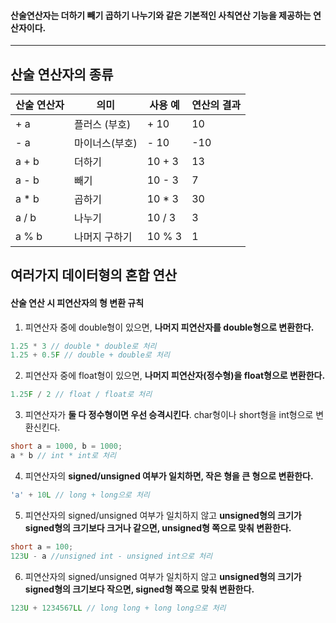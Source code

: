 #### 산술연산자는 더하기 빼기 곱하기 나누기와 같은 기본적인 사칙연산 기능을 제공하는 연산자이다. ####

____
## 산술 연산자의 종류 ##

| 산술 연산자 | 의미       | 사용 예   | 연산의 결과 |
| ------ | -------- | ------ | ------ |
| + a    | 플러스 (부호) | + 10   | 10     |
| - a    | 마이너스(부호) | - 10   | -10    |
| a + b  | 더하기      | 10 + 3 | 13     |
| a - b  | 빼기       | 10 - 3 | 7      |
| a * b  | 곱하기      | 10 * 3 | 30     |
| a / b  | 나누기      | 10 / 3 | 3      |
| a % b  | 나머지 구하기  | 10 % 3 | 1      |

## 여러가지 데이터형의 혼합 연산 ##
#### 산술 연산 시 피연산자의 형 변환 규칙 ####

1. 피연산자 중에 double형이 있으면, **나머지 피연산자를 double형으로 변환한다.**
```c
1.25 * 3 // double * double로 처리
1.25 + 0.5F // double + double로 처리
```

2. 피연산자 중에 float형이 있으면, **나머지 피연산자(정수형)을 float형으로 변환한다.**
```c
1.25F / 2 // float / float로 처리
```

3. 피연산자가 **둘 다 정수형이면 우선 승격시킨다**. char형이나 short형을 int형으로 변환신킨다.
```c
short a = 1000, b = 1000;
a * b // int * int로 처리
```

4. 피연산자의 **signed/unsigned 여부가 일치하면, 작은 형을 큰 형으로 변환한다.**
```c
'a' + 10L // long + long으로 처리
```

5. 피연산자의 signed/unsigned 여부가 일치하지 않고 **unsigned형의 크기가 signed형의 크기보다 크거나 같으면, unsigned형 쪽으로 맞춰 변환한다.**
```c
short a = 100;
123U - a //unsigned int - unsigned int으로 처리
```

6. 피연산자의 signed/unsigned 여부가 일치하지 않고 **unsigned형의 크기가 signed형의 크기보다 작으면, signed형 쪽으로 맞춰 변환한다.**
```c
123U + 1234567LL // long long + long long으로 처리
```
